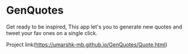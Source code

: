 # GenQuotes
Get ready to be inspired, This app let's you to generate new quotes and tweet your fav ones on a single click.

Project link(https://umarshk-mb.github.io/GenQuotes/Quote.html)

